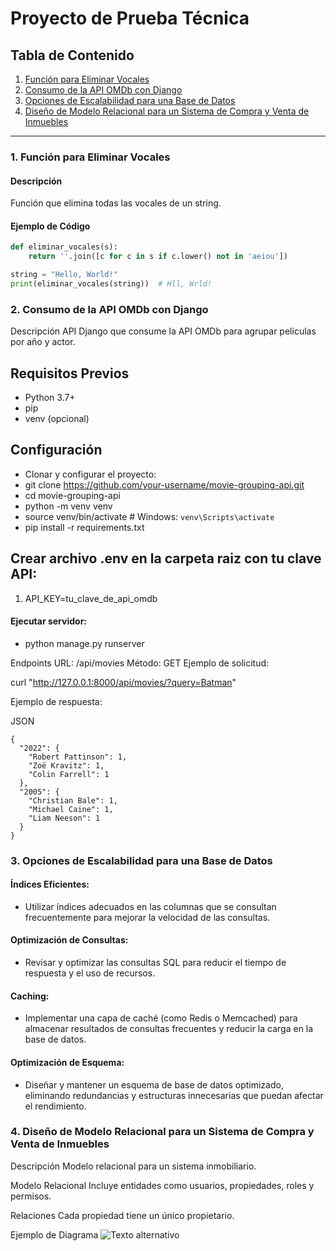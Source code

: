 # Proyecto de Prueba Técnica

## Tabla de Contenido
1. [Función para Eliminar Vocales](#1-función-para-eliminar-vocales)
2. [Consumo de la API OMDb con Django](#2-consumo-de-la-api-omdb-con-django)
3. [Opciones de Escalabilidad para una Base de Datos](#3-opciones-de-escalabilidad-para-una-base-de-datos)
4. [Diseño de Modelo Relacional para un Sistema de Compra y Venta de Inmuebles](#4-diseño-de-modelo-relacional-para-un-sistema-de-compra-y-venta-de-inmuebles)

---

### 1. Función para Eliminar Vocales
#### Descripción
Función que elimina todas las vocales de un string.

#### Ejemplo de Código
```python
def eliminar_vocales(s):
    return ''.join([c for c in s if c.lower() not in 'aeiou'])

string = "Hello, World!"
print(eliminar_vocales(string))  # Hll, Wrld!
```

### 2. Consumo de la API OMDb con Django
Descripción
API Django que consume la API OMDb para agrupar películas por año y actor.

## Requisitos Previos
- Python 3.7+
- pip
- venv (opcional)
## Configuración
- Clonar y configurar el proyecto:
- git clone https://github.com/your-username/movie-grouping-api.git
- cd movie-grouping-api
- python -m venv venv
- source venv/bin/activate  # Windows: `venv\Scripts\activate`
- pip install -r requirements.txt

## Crear archivo .env en la carpeta raiz con tu clave API:

1. API_KEY=tu_clave_de_api_omdb

#### Ejecutar servidor:

- python manage.py runserver

Endpoints
URL: /api/movies
Método: GET
Ejemplo de solicitud:

curl "http://127.0.0.1:8000/api/movies/?query=Batman"

Ejemplo de respuesta:

JSON
```
{
  "2022": {
    "Robert Pattinson": 1,
    "Zoë Kravitz": 1,
    "Colin Farrell": 1
  },
  "2005": {
    "Christian Bale": 1,
    "Michael Caine": 1,
    "Liam Neeson": 1
  }
}
```

### 3. Opciones de Escalabilidad para una Base de Datos
#### Índices Eficientes:
- Utilizar índices adecuados en las columnas que se consultan frecuentemente para mejorar la velocidad de las consultas.

#### Optimización de Consultas:
- Revisar y optimizar las consultas SQL para reducir el tiempo de respuesta y el uso de recursos.

#### Caching:
- Implementar una capa de caché (como Redis o Memcached) para almacenar resultados de consultas frecuentes y reducir la carga en la base de datos.

#### Optimización de Esquema:
- Diseñar y mantener un esquema de base de datos optimizado, eliminando redundancias y estructuras innecesarias que puedan afectar el rendimiento.

### 4. Diseño de Modelo Relacional para un Sistema de Compra y Venta de Inmuebles
Descripción
Modelo relacional para un sistema inmobiliario.

Modelo Relacional
Incluye entidades como usuarios, propiedades, roles y permisos.

Relaciones
Cada propiedad tiene un único propietario.

Ejemplo de Diagrama
![Texto alternativo](url-de-la-imagen "Título opcional")
